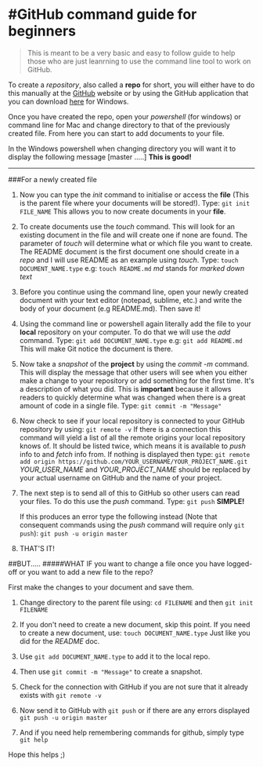 #GitHub command guide for beginners
====================================


>This is meant to be a very basic and easy to follow guide to help those who are just leanrning to use the command line tool to work on GitHub. 

To create a _repository_, also called a __repo__ for short, you will either have to do this manually at the [GitHub](https://github.com/) website or by using the GitHub application that you can download [here](https://windows.github.com/) for Windows.

Once you have created the repo, open your _powershell_ (for windows) or command line for Mac and change directory to that of the previously created file. 
From here you can start to add documents to your file.

In the Windows powershell when changing directory you will want it to display the following message \[master .....\] 
__This is good!__ 

------------------------------------------

###For a newly created file

1. Now you can type the _init_ command to initialise or access the __file__ (This is the parent file where your documents will be stored!).
	Type: `git init FILE_NAME`
	This allows you to now create documents in your __file__.

2. To create documents use the _touch_ command. This will look for an existing document in the file and will create one if none are found. The parameter of _touch_ will determine what or which file you want to create.
	The README document is the first document one should create in a _repo_ and I will use README as an example using _touch_. 
	Type: `touch DOCUMENT_NAME.type`
	e.g: `touch README.md` _md_ stands for _marked down text_

3. Before you continue using the command line, open your newly created document with your text editor (notepad, sublime, etc.) and write the body of your document (e.g README.md). Then save it!

4. Using the command line or powershell again literally add the file to your __local__ repository on your computer. To do that we will use the _add_ command.
	Type: `git add DOCUMENT_NAME.type`
	e.g: `git add README.md`
	This will make Git notice the document is there.

5. Now take a _snapshot_ of the __project__ by using the _commit -m_ command.
	This will display the message that other users will see when you either make a change to your repository or add something for the first time. It's a description of what you did. This is __important__ because it allows readers to quickly determine what was changed when there is a great amount of code in a single file.
	Type: `git commit -m "Message"`

6. Now check to see if your local repository is connected to your GitHub repository by using:
	`git remote -v`
	If there is a connection this command will yield a list of all the remote origins your local repository knows of. It should be listed twice, which means it is available to _push_ info to and _fetch_ info from.
	If nothing is displayed then type:
	`git remote add origin https://github.com/YOUR_USERNAME/YOUR_PROJECT_NAME.git` _YOUR\_USER\_NAME_ and _YOUR\_PROJECT\_NAME_ should be replaced by your actual username on GitHub and the name of your project. 

7. The next step is to send all of this to GitHub so other users can read your files. To do this use the _push_ command.
	Type: `git push` __SIMPLE!__

	If this produces an error type the following instead (Note that consequent commands using the _push_ command will require only `git push`):
	`git push -u origin master`

8. THAT'S IT! 

##BUT..... 
#####WHAT IF you want to change a file once you have logged-off or you want to add a new file to the repo?

First make the changes to your document and save them.

1. Change directory to the parent file using:
	`cd FILENAME`
	and then
	`git init FILENAME`

2. If you don't need to create a new document, skip this point. 
	If you need to create a new document, use:
	`touch DOCUMENT_NAME.type`
	Just like you did for the _README_ doc.

3. Use `git add DOCUMENT_NAME.type` to add it to the local repo.

4. Then use `git commit -m "Message"` to create a snapshot.

5. Check for the connection with GitHub if you are not sure that it already exists with `git remote -v`

6. Now send it to GitHub with `git push` or if there are any errors displayed `git push -u origin master`

7. And if you need help remembering commands for github, simply type `git help`

Hope this helps ;)
